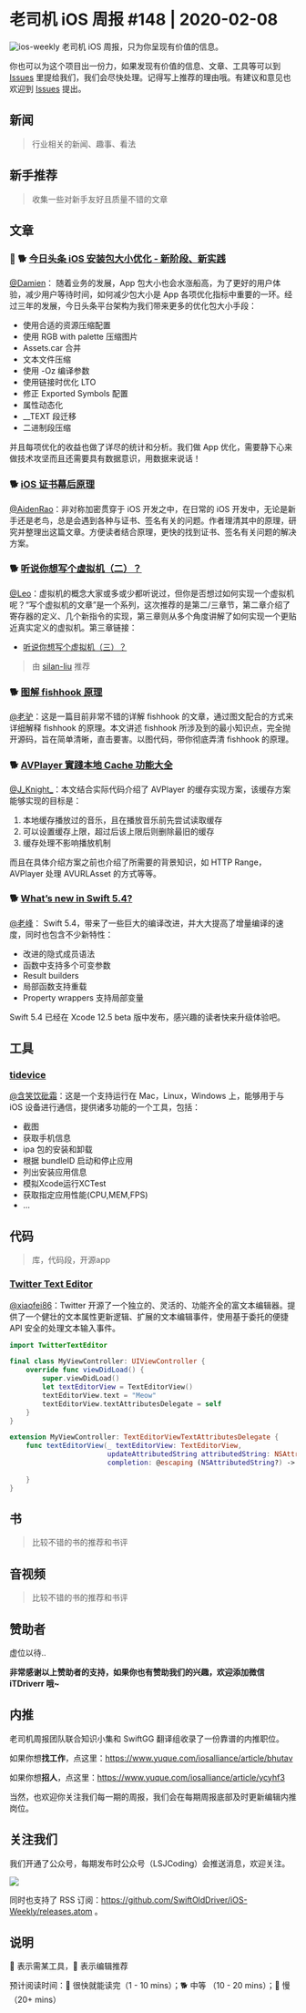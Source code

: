# 老司机 iOS 周报 #148 | 2020-02-08

![ios-weekly](https://github.com/SwiftOldDriver/iOS-Weekly/blob/master/assets/ios-weekly.png?raw=true)
老司机 iOS 周报，只为你呈现有价值的信息。

你也可以为这个项目出一份力，如果发现有价值的信息、文章、工具等可以到 [Issues](https://github.com/SwiftOldDriver/iOS-Weekly/issues) 里提给我们，我们会尽快处理。记得写上推荐的理由哦。有建议和意见也欢迎到 [Issues](https://github.com/SwiftOldDriver/iOS-Weekly/issues) 提出。

## 新闻

> 行业相关的新闻、趣事、看法

## 新手推荐

> 收集一些对新手友好且质量不错的文章

## 文章

### 🌟 🐕 [今日头条 iOS 安装包大小优化 - 新阶段、新实践](https://mp.weixin.qq.com/s/oyqAa8wKdioI5ZDG5LjkfA)

[@Damien](https://github.com/ZengyiMa)： 随着业务的发展，App 包大小也会水涨船高，为了更好的用户体验，减少用户等待时间，如何减少包大小是 App 各项优化指标中重要的一环。经过三年的发展，今日头条平台架构为我们带来更多的优化包大小手段：

- 使用合适的资源压缩配置
- 使用 RGB with palette 压缩图片
- Assets.car 合并
- 文本文件压缩
- 使用 -Oz 编译参数
- 使用链接时优化 LTO
- 修正 Exported Symbols 配置
- 属性动态化
- __TEXT 段迁移
- 二进制段压缩

并且每项优化的收益也做了详尽的统计和分析。我们做 App 优化，需要静下心来做技术攻坚而且还需要具有数据意识，用数据来说话！

### 🐕 [iOS 证书幕后原理](http://chuquan.me/2020/03/22/ios-certificate-principle/)

[@AidenRao](https://weibo.com/AidenRao)：非对称加密贯穿于 iOS 开发之中，在日常的 iOS 开发中，无论是新手还是老鸟，总是会遇到各种与证书、签名有关的问题。作者理清其中的原理，研究并整理出这篇文章。方便读者结合原理，更快的找到证书、签名有关问题的解决方案。

### 🐕 [听说你想写个虚拟机（二）？](https://mp.weixin.qq.com/s/m-gimtsk-cYQz-kQS-W26w)

[@Leo](https://github.com/leomobiledeveloper)：虚拟机的概念大家或多或少都听说过，但你是否想过如何实现一个虚拟机呢？“写个虚拟机的文章”是一个系列，这次推荐的是第二/三章节，第二章介绍了寄存器的定义、几个新指令的实现，第三章则从多个角度讲解了如何实现一个更贴近真实定义的虚拟机。第三章链接：

- [听说你想写个虚拟机（三）？](https://mp.weixin.qq.com/s/GKYEGkDmTxxBmpd4cton5g)

> 由 [silan-liu](https://github.com/silan-liu) 推荐

### 🐕 [图解 fishhook 原理](https://mp.weixin.qq.com/s/dcQrR4knN0aGDPy2hsrgmg)

[@老驴](https://www.weibo.com/6090610445)：这是一篇目前非常不错的详解 fishhook 的文章，通过图文配合的方式来详细解释 fishhook 的原理。本文讲述 fishhook 所涉及到的最小知识点，完全抛开源码，旨在简单清晰，直击要害。以图代码，带你彻底弄清 fishhook 的原理。

### 🐕 [AVPlayer 實踐本地 Cache 功能大全](https://medium.com/zrealm-ios-dev/avplayer-%E5%AF%A6%E8%B8%90%E6%9C%AC%E5%9C%B0-cache-%E5%8A%9F%E8%83%BD%E5%A4%A7%E5%85%A8-6ce488898003)

[@J_Knight_](https://github.com/knightsj)：本文结合实际代码介绍了 AVPlayer 的缓存实现方案，该缓存方案能够实现的目标是：

1. 本地缓存播放过的音乐，且在播放音乐前先尝试读取缓存
2. 可以设置缓存上限，超过后该上限后则删除最旧的缓存
3. 缓存处理不影响播放机制

而且在具体介绍方案之前也介绍了所需要的背景知识，如 HTTP Range，AVPlayer 处理 AVURLAsset 的方式等等。

### 🐕 [What’s new in Swift 5.4?](https://www.hackingwithswift.com/articles/228/whats-new-in-swift-5-4)

[@老峰](https://github.com/gesantung)： Swift 5.4，带来了一些巨大的编译改进，并大大提高了增量编译的速度，同时也包含不少新特性：

- 改进的隐式成员语法
- 函数中支持多个可变参数
- Result builders
- 局部函数支持重载
- Property wrappers 支持局部变量

Swift 5.4 已经在 Xcode 12.5 beta 版中发布，感兴趣的读者快来升级体验吧。

## 工具

### [tidevice](https://github.com/alibaba/taobao-iphone-device)

[@含笑饮砒霜](https://weibo.com/chinafishnews/)：这是一个支持运行在 Mac，Linux，Windows 上，能够用于与 iOS 设备进行通信，提供诸多功能的一个工具，包括：
- 截图
- 获取手机信息
- ipa 包的安装和卸载
- 根据 bundleID 启动和停止应用
- 列出安装应用信息
- 模拟Xcode运行XCTest
- 获取指定应用性能(CPU,MEM,FPS)
- ...

## 代码

> 库，代码段，开源app

### [Twitter Text Editor](https://github.com/twitter/TwitterTextEditor)

[@xiaofei86](https://weibo.com/xuyafei86/)：Twitter 开源了一个独立的、灵活的、功能齐全的富文本编辑器。提供了一个健壮的文本属性更新逻辑、扩展的文本编辑事件，使用基于委托的便捷 API 安全的处理文本输入事件。

```swift
import TwitterTextEditor

final class MyViewController: UIViewController {
    override func viewDidLoad() {
        super.viewDidLoad()
        let textEditorView = TextEditorView()
        textEditorView.text = "Meow"
        textEditorView.textAttributesDelegate = self
    }
}

extension MyViewController: TextEditorViewTextAttributesDelegate {
    func textEditorView(_ textEditorView: TextEditorView,
                        updateAttributedString attributedString: NSAttributedString,
                        completion: @escaping (NSAttributedString?) -> Void) {
        
    }
}
```

## 书

> 比较不错的书的推荐和书评

## 音视频

> 比较不错的书的推荐和书评

## 赞助者

虚位以待..

**非常感谢以上赞助者的支持，如果你也有赞助我们的兴趣，欢迎添加微信 iTDriverr 哦~**

## 内推

老司机周报团队联合知识小集和 SwiftGG 翻译组收录了一份靠谱的内推职位。

如果你想**找工作**，点这里：https://www.yuque.com/iosalliance/article/bhutav

如果你想**招人**，点这里：https://www.yuque.com/iosalliance/article/ycyhf3

当然，也欢迎你关注我们每一期的周报，我们会在每期周报底部及时更新编辑内推岗位。

## 关注我们

我们开通了公众号，每期发布时公众号（LSJCoding）会推送消息，欢迎关注。

![](https://github.com/SwiftOldDriver/iOS-Weekly/blob/master/assets/qrcode_for_wechat.jpg?raw=true)

同时也支持了 RSS 订阅：https://github.com/SwiftOldDriver/iOS-Weekly/releases.atom 。

## 说明

🚧 表示需某工具，🌟 表示编辑推荐

预计阅读时间：🐎 很快就能读完（1 - 10 mins）；🐕 中等 （10 - 20 mins）；🐢 慢（20+ mins）
